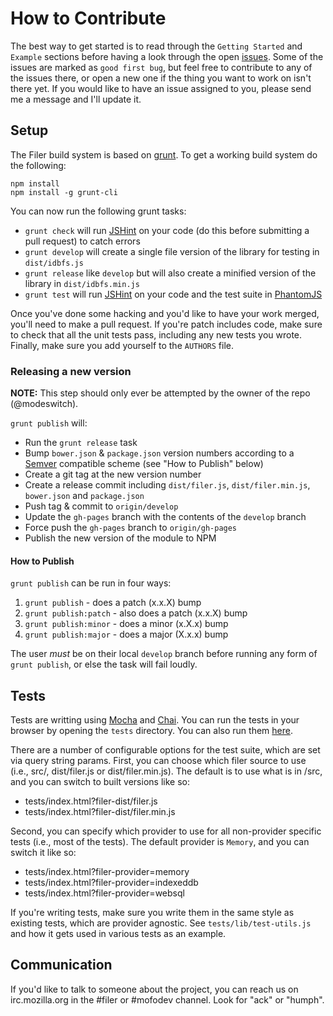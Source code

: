 # How to Contribute

The best way to get started is to read through the `Getting Started` and `Example`
sections before having a look through the open [issues](https://github.com/js-platform/filer/issues).
Some of the issues are marked as `good first bug`, but feel free to contribute to
any of the issues there, or open a new one if the thing you want to work on isn't
there yet. If you would like to have an issue assigned to you, please send me a
message and I'll update it.

## Setup

The Filer build system is based on [grunt](http://gruntjs.com/). To get a working build system
do the following:

```
npm install
npm install -g grunt-cli
```

You can now run the following grunt tasks:
* `grunt check` will run [JSHint](http://www.jshint.com/) on your code (do this before submitting a pull request) to catch errors
* `grunt develop` will create a single file version of the library for testing in `dist/idbfs.js`
* `grunt release` like `develop` but will also create a minified version of the library in `dist/idbfs.min.js`
* `grunt test` will run [JSHint](http://www.jshint.com/) on your code and the test suite in [PhantomJS](http://phantomjs.org/)

Once you've done some hacking and you'd like to have your work merged, you'll need to
make a pull request. If you're patch includes code, make sure to check that all the
unit tests pass, including any new tests you wrote. Finally, make sure you add yourself
to the `AUTHORS` file.

### Releasing a new version
**NOTE:** This step should only ever be attempted by the owner of the repo (@modeswitch).

`grunt publish` will:

* Run the `grunt release` task
* Bump `bower.json` & `package.json` version numbers according to a [Semver]() compatible scheme (see "How to Publish" below)
* Create a git tag at the new version number
* Create a release commit including `dist/filer.js`, `dist/filer.min.js`, `bower.json` and `package.json`
* Push tag & commit to `origin/develop`
* Update the `gh-pages` branch with the contents of the `develop` branch
* Force push the `gh-pages` branch to `origin/gh-pages`
* Publish the new version of the module to NPM

#### How to Publish
`grunt publish` can be run in four ways:

1.  `grunt publish` - does a patch (x.x.X) bump
2.  `grunt publish:patch` - also does a patch (x.x.X) bump
3.  `grunt publish:minor` - does a minor (x.X.x) bump
4.  `grunt publish:major` - does a major (X.x.x) bump

The user *must* be on their local `develop` branch before running any form of `grunt publish`, or else the task will fail loudly.

## Tests

Tests are writting using [Mocha](http://visionmedia.github.io/mocha/) and [Chai](http://chaijs.com/api/bdd/).
You can run the tests in your browser by opening the `tests` directory. You can also run them
[here](http://js-platform.github.io/filer/tests/).

There are a number of configurable options for the test suite, which are set via query string params.
First, you can choose which filer source to use (i.e., src/, dist/filer.js or dist/filer.min.js).
The default is to use what is in /src, and you can switch to built versions like so:
* tests/index.html?filer-dist/filer.js
* tests/index.html?filer-dist/filer.min.js

Second, you can specify which provider to use for all non-provider specific tests (i.e., most of the tests).
The default provider is `Memory`, and you can switch it like so:
* tests/index.html?filer-provider=memory
* tests/index.html?filer-provider=indexeddb
* tests/index.html?filer-provider=websql

If you're writing tests, make sure you write them in the same style as existing tests, which are
provider agnostic. See `tests/lib/test-utils.js` and how it gets used in various tests as
an example.

## Communication

If you'd like to talk to someone about the project, you can reach us on irc.mozilla.org in the #filer or #mofodev channel. Look for "ack" or "humph".
